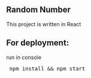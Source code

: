 ## Random Number

This project is written in React

## For deployment:

run in console

<pre> npm install && npm start </pre>


